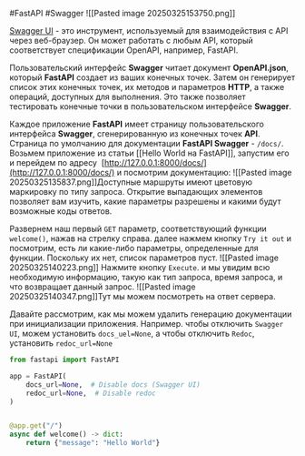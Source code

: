 #FastAPI #Swagger
![[Pasted image 20250325153750.png]]

[Swagger UI](https://swagger.io/) - это инструмент, используемый для взаимодействия с API через веб-браузер. Он может работать с любым API, который соответствует спецификации OpenAPI, например, FastAPI.

Пользовательский интерфейс **Swagger** читает документ **OpenAPI.json**, который **FastAPI** создает из ваших конечных точек. Затем он генерирует список этих конечных точек, их методов и параметров **HTTP**, а также операций, доступных для выполнения. Это также позволяет тестировать конечные точки в пользовательском интерфейсе **Swagger**.

Каждое приложение **FastAPI** имеет страницу пользовательского интерфейса **Swagger**, сгенерированную из конечных точек **API**. Страница по умолчанию для документации **FastAPI Swagger** - `/docs/`. Возьмем приложение из статьи [[Hello World на FastAPI]], запустим его и перейдем по адресу  [http://127.0.0.1:8000/docs/](http://127.0.0.1:8000/docs/) и посмотрим документацию:
![[Pasted image 20250325135837.png]]Доступные маршруты имеют цветовую маркировку по типу запроса. Открытие выпадающих элементов позволяет вам изучить, какие параметры разрешены и какими будут возможные коды ответов. 

Развернем наш первый `GET` параметр, соответствующий функции `welcome()`, нажав на стрелку справа. далее нажмем кнопку `Try it out` и посмотрим, есть ли какие-либо параметры, определенные для функции. Поскольку их нет, список параметров пуст.
![[Pasted image 20250325140223.png]]
Нажмите кнопку `Execute`. и мы увидим всю необходимую информацию, такую как тип запроса, время запроса, и что возвращает данный запрос.
![[Pasted image 20250325140347.png]]Тут мы можем посмотреть на ответ сервера.

Давайте рассмотрим, как мы можем удалить генерацию документации при инициализации приложения. Например. чтобы отключить `Swagger UI`, можем установить `docs_uel=None`, а чтобы отключить `Redoc`, установить `redoc_url=None`
```python
from fastapi import FastAPI

app = FastAPI(
    docs_url=None,  # Disable docs (Swagger UI)
    redoc_url=None,  # Disable redoc
)


@app.get("/")
async def welcome() -> dict:
    return {"message": "Hello World"}
```